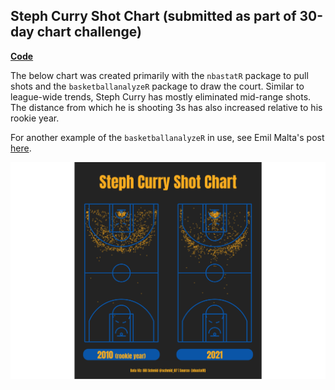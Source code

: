 ## Steph Curry Shot Chart (submitted as part of 30-day chart challenge)

[**Code**](https://github.com/schmid07/30-Day-Chart-Challenge/blob/main/code/14_space.r)

The below chart was created primarily with the `nbastatR` package to pull shots and the `basketballanalyzeR` package to draw the court. Similar to league-wide trends, Steph Curry has mostly eliminated mid-range shots. The distance from which he is shooting 3s has also increased relative to his rookie year.

For another example of the `basketballanalyzeR` in use, see Emil Malta's post [here](https://github.com/emilmalta/30daychartchallenge/blob/master/script/07_physical.R).

<p align = "center">
<img src = "curry.png" width = "900">
</p>